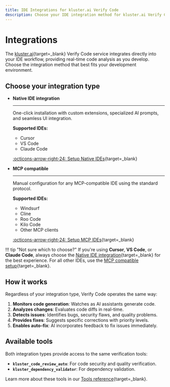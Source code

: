 ```yaml
---
title: IDE Integrations for kluster.ai Verify Code
description: Choose your IDE integration method for kluster.ai Verify Code with native one-click installation or manual MCP configuration.
---
```


# Integrations

The [kluster.ai](https://www.kluster.ai/){target=\_blank} Verify Code service integrates directly into your IDE workflow, providing real-time code analysis as you develop. Choose the integration method that best fits your development environment.

## Choose your integration type

<div class="grid cards" markdown>

-   __Native IDE integration__

    ---

    One-click installation with custom extensions, specialized AI prompts, and seamless UI integration.
    
    **Supported IDEs:**
    
    - Cursor
    - VS Code  
    - Claude Code
    
    [:octicons-arrow-right-24: Setup Native IDEs](/verify/code/integrations/native/){target=\_blank}

-   __MCP compatible__

    ---

    Manual configuration for any MCP-compatible IDE using the standard protocol.
    
    **Supported IDEs:**
    
    - Windsurf
    - Cline
    - Roo Code
    - Kilo Code
    - Other MCP clients
    
    [:octicons-arrow-right-24: Setup MCP IDEs](/verify/code/integrations/mcp/){target=\_blank}

</div>

!!! tip "Not sure which to choose?"
    If you're using **Cursor**, **VS Code**, or **Claude Code**, always choose the [Native IDE integration](/verify/code/integrations/native/){target=\_blank} for the best experience.
    For all other IDEs, use the [MCP compatible setup](/verify/code/integrations/mcp/){target=\_blank}.

## How it works

Regardless of your integration type, Verify Code operates the same way:

1. **Monitors code generation**: Watches as AI assistants generate code.
2. **Analyzes changes**: Evaluates code diffs in real-time.
3. **Detects issues**: Identifies bugs, security flaws, and quality problems.
4. **Provides fixes**: Suggests specific corrections with priority levels.
5. **Enables auto-fix**: AI incorporates feedback to fix issues immediately.

## Available tools

Both integration types provide access to the same verification tools:

- **`kluster_code_review_auto`**: For code security and quality verification.
- **`kluster_dependency_validator`**: For dependency validation.

Learn more about these tools in our [Tools reference](/verify/code/tools/){target=\_blank}.